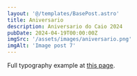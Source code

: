 ```yaml
---
layout: '@/templates/BasePost.astro'
title: Aniversario
description: Aniversario do Caio 2024
pubDate: 2024-04-19T00:00:00Z
imgSrc: '/assets/images/aniversario.png'
imgAlt: 'Image post 7'
---
```


Full typography example at [this page](../sixth-post/).
